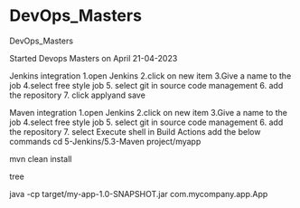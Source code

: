 # DevOps_Masters
DevOps_Masters


Started Devops Masters on April 21-04-2023

Jenkins integration
 1.open Jenkins
 2.click on new item
 3.Give a name to the job
 4.select free style job
 5. select git in source code management
 6. add the repository 
 7. click applyand save 

Maven integration
1.open Jenkins
 2.click on new item
 3.Give a name to the job
 4.select free style job
 5. select git in source code management
 6. add the repository 
 7. select Execute shell in Build Actions
  add the below commands
   cd 5-Jenkins/5.3-Maven project/myapp

   mvn clean install

   tree 

   java -cp target/my-app-1.0-SNAPSHOT.jar com.mycompany.app.App



